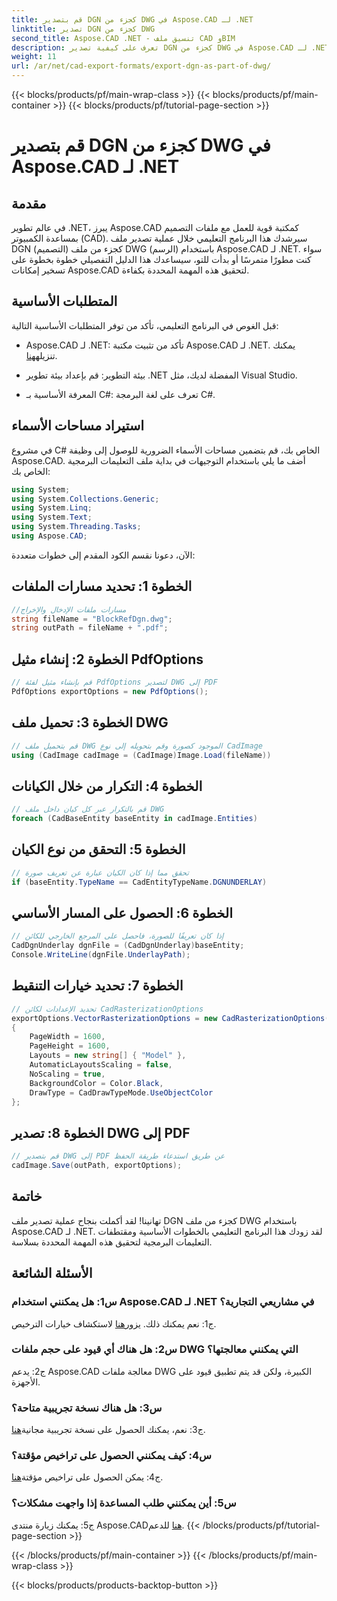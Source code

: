 ```yaml
---
title: قم بتصدير DGN كجزء من DWG في Aspose.CAD لـ .NET
linktitle: تصدير DGN كجزء من DWG
second_title: Aspose.CAD .NET - تنسيق ملف CAD وBIM
description: تعرف على كيفية تصدير DGN كجزء من DWG في Aspose.CAD لـ .NET. اتبع دليلنا خطوة بخطوة للتكامل السلس.
weight: 11
url: /ar/net/cad-export-formats/export-dgn-as-part-of-dwg/
---
```


{{< blocks/products/pf/main-wrap-class >}}
{{< blocks/products/pf/main-container >}}
{{< blocks/products/pf/tutorial-page-section >}}

# قم بتصدير DGN كجزء من DWG في Aspose.CAD لـ .NET

## مقدمة

في عالم تطوير .NET، يبرز Aspose.CAD كمكتبة قوية للعمل مع ملفات التصميم بمساعدة الكمبيوتر (CAD). سيرشدك هذا البرنامج التعليمي خلال عملية تصدير ملف DGN (التصميم) كجزء من ملف DWG (الرسم) باستخدام Aspose.CAD لـ .NET. سواء كنت مطورًا متمرسًا أو بدأت للتو، سيساعدك هذا الدليل التفصيلي خطوة بخطوة على تسخير إمكانات Aspose.CAD لتحقيق هذه المهمة المحددة بكفاءة.

## المتطلبات الأساسية

قبل الغوص في البرنامج التعليمي، تأكد من توفر المتطلبات الأساسية التالية:

-  Aspose.CAD لـ .NET: تأكد من تثبيت مكتبة Aspose.CAD لـ .NET. يمكنك تنزيله[هنا](https://releases.aspose.com/cad/net/).

- بيئة التطوير: قم بإعداد بيئة تطوير .NET المفضلة لديك، مثل Visual Studio.

- المعرفة الأساسية بـ C#: تعرف على لغة البرمجة C#.

## استيراد مساحات الأسماء

في مشروع C# الخاص بك، قم بتضمين مساحات الأسماء الضرورية للوصول إلى وظيفة Aspose.CAD. أضف ما يلي باستخدام التوجيهات في بداية ملف التعليمات البرمجية الخاص بك:

```csharp
using System;
using System.Collections.Generic;
using System.Linq;
using System.Text;
using System.Threading.Tasks;
using Aspose.CAD;
```

الآن، دعونا نقسم الكود المقدم إلى خطوات متعددة:

## الخطوة 1: تحديد مسارات الملفات

```csharp
//مسارات ملفات الإدخال والإخراج
string fileName = "BlockRefDgn.dwg";
string outPath = fileName + ".pdf";
```

## الخطوة 2: إنشاء مثيل PdfOptions

```csharp
// قم بإنشاء مثيل لفئة PdfOptions لتصدير DWG إلى PDF
PdfOptions exportOptions = new PdfOptions();
```

## الخطوة 3: تحميل ملف DWG

```csharp
// قم بتحميل ملف DWG الموجود كصورة وقم بتحويله إلى نوع CadImage
using (CadImage cadImage = (CadImage)Image.Load(fileName))
```

## الخطوة 4: التكرار من خلال الكيانات

```csharp
// قم بالتكرار عبر كل كيان داخل ملف DWG
foreach (CadBaseEntity baseEntity in cadImage.Entities)
```

## الخطوة 5: التحقق من نوع الكيان

```csharp
// تحقق مما إذا كان الكيان عبارة عن تعريف صورة
if (baseEntity.TypeName == CadEntityTypeName.DGNUNDERLAY)
```

## الخطوة 6: الحصول على المسار الأساسي

```csharp
// إذا كان تعريفًا للصورة، فاحصل على المرجع الخارجي للكائن
CadDgnUnderlay dgnFile = (CadDgnUnderlay)baseEntity;
Console.WriteLine(dgnFile.UnderlayPath);
```

## الخطوة 7: تحديد خيارات التنقيط

```csharp
// تحديد الإعدادات لكائن CadRasterizationOptions
exportOptions.VectorRasterizationOptions = new CadRasterizationOptions()
{
    PageWidth = 1600,
    PageHeight = 1600,
    Layouts = new string[] { "Model" },
    AutomaticLayoutsScaling = false,
    NoScaling = true,
    BackgroundColor = Color.Black,
    DrawType = CadDrawTypeMode.UseObjectColor
};
```

## الخطوة 8: تصدير DWG إلى PDF

```csharp
// قم بتصدير DWG إلى PDF عن طريق استدعاء طريقة الحفظ
cadImage.Save(outPath, exportOptions);
```

## خاتمة

تهانينا! لقد أكملت بنجاح عملية تصدير ملف DGN كجزء من ملف DWG باستخدام Aspose.CAD لـ .NET. لقد زودك هذا البرنامج التعليمي بالخطوات الأساسية ومقتطفات التعليمات البرمجية لتحقيق هذه المهمة المحددة بسلاسة.

## الأسئلة الشائعة

### س1: هل يمكنني استخدام Aspose.CAD لـ .NET في مشاريعي التجارية؟
 ج1: نعم يمكنك ذلك. يزور[هنا](https://purchase.aspose.com/buy) لاستكشاف خيارات الترخيص.

### س2: هل هناك أي قيود على حجم ملفات DWG التي يمكنني معالجتها؟
ج2: يدعم Aspose.CAD معالجة ملفات DWG الكبيرة، ولكن قد يتم تطبيق قيود على الأجهزة.

### س3: هل هناك نسخة تجريبية متاحة؟
ج3: نعم، يمكنك الحصول على نسخة تجريبية مجانية[هنا](https://releases.aspose.com/).

### س4: كيف يمكنني الحصول على تراخيص مؤقتة؟
 ج4: يمكن الحصول على تراخيص مؤقتة[هنا](https://purchase.aspose.com/temporary-license/).

### س5: أين يمكنني طلب المساعدة إذا واجهت مشكلات؟
 ج5: يمكنك زيارة منتدى Aspose.CAD[هنا](https://forum.aspose.com/c/cad/19) للدعم.
{{< /blocks/products/pf/tutorial-page-section >}}

{{< /blocks/products/pf/main-container >}}
{{< /blocks/products/pf/main-wrap-class >}}

{{< blocks/products/products-backtop-button >}}
